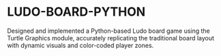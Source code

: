 # LUDO-BOARD-PYTHON
Designed and implemented a Python-based Ludo board game using the Turtle Graphics module, accurately replicating the traditional board layout with dynamic visuals and color-coded player zones.
